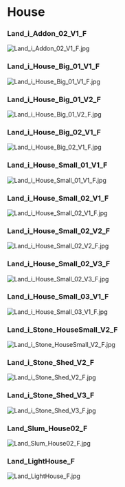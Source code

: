 House
=====

### Land_i_Addon_02_V1_F
![Land_i_Addon_02_V1_F.jpg](https://raw.github.com/Fankserver/ArmaScriptSandbox/master/Images/Arma3/Land_i_Addon_02_V1_F.jpg "Land_i_Addon_02_V1_F")

### Land_i_House_Big_01_V1_F
![Land_i_House_Big_01_V1_F.jpg](https://raw.github.com/Fankserver/ArmaScriptSandbox/master/Images/Arma3/Land_i_House_Big_01_V1_F.jpg "Land_i_House_Big_01_V1_F")

### Land_i_House_Big_01_V2_F
![Land_i_House_Big_01_V2_F.jpg](https://raw.github.com/Fankserver/ArmaScriptSandbox/master/Images/Arma3/Land_i_House_Big_01_V2_F.jpg "Land_i_House_Big_01_V2_F")

### Land_i_House_Big_02_V1_F
![Land_i_House_Big_02_V1_F.jpg](https://raw.github.com/Fankserver/ArmaScriptSandbox/master/Images/Arma3/Land_i_House_Big_02_V1_F.jpg "Land_i_House_Big_02_V1_F")

### Land_i_House_Small_01_V1_F
![Land_i_House_Small_01_V1_F.jpg](https://raw.github.com/Fankserver/ArmaScriptSandbox/master/Images/Arma3/Land_i_House_Small_01_V1_F.jpg "Land_i_House_Small_01_V1_F")

### Land_i_House_Small_02_V1_F
![Land_i_House_Small_02_V1_F.jpg](https://raw.github.com/Fankserver/ArmaScriptSandbox/master/Images/Arma3/Land_i_House_Small_02_V1_F.jpg "Land_i_House_Small_02_V1_F")

### Land_i_House_Small_02_V2_F
![Land_i_House_Small_02_V2_F.jpg](https://raw.github.com/Fankserver/ArmaScriptSandbox/master/Images/Arma3/Land_i_House_Small_02_V2_F.jpg "Land_i_House_Small_02_V2_F")

### Land_i_House_Small_02_V3_F
![Land_i_House_Small_02_V3_F.jpg](https://raw.github.com/Fankserver/ArmaScriptSandbox/master/Images/Arma3/Land_i_House_Small_02_V3_F.jpg "Land_i_House_Small_02_V3_F")

### Land_i_House_Small_03_V1_F
![Land_i_House_Small_03_V1_F.jpg](https://raw.github.com/Fankserver/ArmaScriptSandbox/master/Images/Arma3/Land_i_House_Small_03_V1_F.jpg "Land_i_House_Small_03_V1_F")

### Land_i_Stone_HouseSmall_V2_F
![Land_i_Stone_HouseSmall_V2_F.jpg](https://raw.github.com/Fankserver/ArmaScriptSandbox/master/Images/Arma3/Land_i_Stone_HouseSmall_V2_F.jpg "Land_i_Stone_HouseSmall_V2_F")

### Land_i_Stone_Shed_V2_F
![Land_i_Stone_Shed_V2_F.jpg](https://raw.github.com/Fankserver/ArmaScriptSandbox/master/Images/Arma3/Land_i_Stone_Shed_V2_F.jpg "Land_i_Stone_Shed_V2_F")

### Land_i_Stone_Shed_V3_F
![Land_i_Stone_Shed_V3_F.jpg](https://raw.github.com/Fankserver/ArmaScriptSandbox/master/Images/Arma3/Land_i_Stone_Shed_V3_F.jpg "Land_i_Stone_Shed_V3_F")

### Land_Slum_House02_F
![Land_Slum_House02_F.jpg](https://raw.github.com/Fankserver/ArmaScriptSandbox/master/Images/Arma3/Land_Slum_House02_F.jpg "Land_Slum_House02_F")

### Land_LightHouse_F
![Land_LightHouse_F.jpg](https://raw.github.com/Fankserver/ArmaScriptSandbox/master/Images/Arma3/Land_LightHouse_F.jpg "Land_LightHouse_F")
